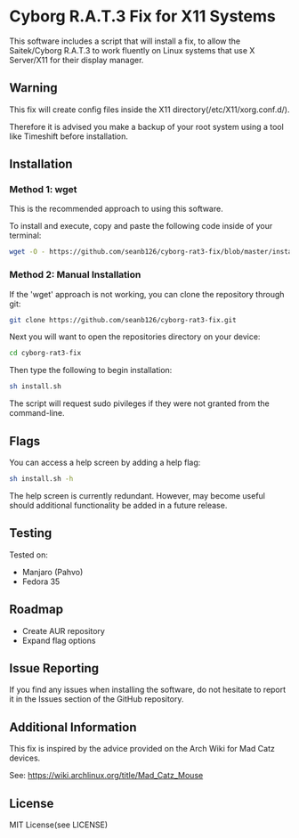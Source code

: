# Cyborg R.A.T.3 Fix for X11 Systems
This software includes a script that will install a fix, to allow the Saitek/Cyborg R.A.T.3 to work
fluently on Linux systems that use X Server/X11 for their display manager.

## Warning
This fix will create config files inside the X11 directory(/etc/X11/xorg.conf.d/).

Therefore it is advised you make a backup of your root system using a tool like Timeshift
before installation.

## Installation

### Method 1: wget
This is the recommended approach to using this software.

To install and execute, copy and paste the following code inside of your terminal:

```bash
wget -O - https://github.com/seanb126/cyborg-rat3-fix/blob/master/install.sh
```

### Method 2: Manual Installation
If the 'wget' approach is not working, you can clone the repository through git:

```bash
git clone https://github.com/seanb126/cyborg-rat3-fix.git
```

Next you will want to open the repositories directory on your device:

```bash
cd cyborg-rat3-fix
```

Then type the following to begin installation:

```bash
sh install.sh
```
The script will request sudo pivileges if they were not granted from the command-line.

## Flags
You can access a help screen by adding a help flag:
```bash
sh install.sh -h
```
The help screen is currently redundant. However, may become useful should additional
functionality be added in a future release.

## Testing
Tested on:
- Manjaro (Pahvo)
- Fedora 35

## Roadmap
- Create AUR repository
- Expand flag options

## Issue Reporting
If you find any issues when installing the software, do not hesitate to report it in the Issues
section of the GitHub repository.

## Additional Information
This fix is inspired by the advice provided on the Arch Wiki for Mad Catz devices.

See: https://wiki.archlinux.org/title/Mad_Catz_Mouse

## License
MIT License(see LICENSE)
